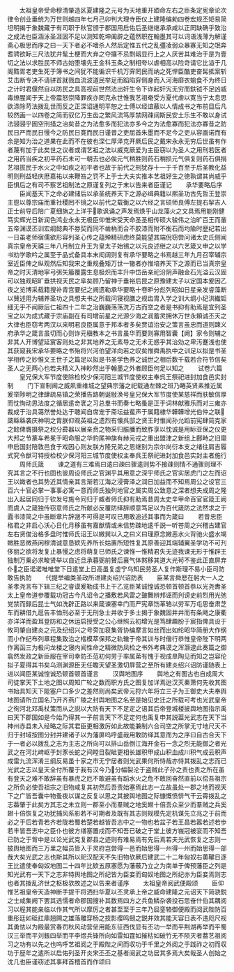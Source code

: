 <!-- { "loadSidebar": true } -->
　　太祖皇帝受命穆清肇造区夏建隆之元号为天地重开廼命左右之臣条定宪章论次律令创业垂统为万世则越四年七月己卯判大理寺臣仪上建隆编勑四卷宏规丕矩易简坦明揭于象魏藏于有司职于秋官颁于郡国用启佑后圣继继承承咸以正罔缺确乎致治之成法也臣涵泳圣涯固不足以测知乾坤阖辟之蕴然职在翰墨其可以词语浅薄为解谨斋心极思而序之曰一天下者必不嗜杀人然后定惟五代之乱彊凌弱众暴寡无知之氓奔耆骋欲眎三尺法犹弁髦土梗而大弃之夺攘不忌剽刼显行上之人厌苦其难治于是为壹切之法以求胜民不师古始堕壊先王金科玉条之制相夸以虐相高以险竒请它比溢于几阁黠胥老吏生死于簿书之间犹不能徧识千机万穽罔民而纳之死悍臣酷吏奋髯抵案斩艾击断专决不请骈首就戮血流波道民举足而蹈陷穽侧身而入河海靡衣媮食不为终日之计时君偃然自以防民之具高视前世然法出奸生令下诈起奸宄无穷而鈇钺不足凶威毒燎腥闻于天上帝震怒崇降罪疾亦罔克永世惟我艺祖奄受方夏代虐以寛当宁太息思欲涤除苛法拨乱世而反之正深诏通明平恕之士傅以经谊蔽以人情成书之布前目后凡较然画一以四卷之简而驭亿万生齿之繁风流笃厚禁网疎阔斯民安土乐生不敢以身试法骎骎乎圄空刑措之治矣昔之为法愈多而犯法亦多今之为法愈寡而犯法亦寡昔之防民日严而民日慢今之防民日寛而民日谨昔之吏屈首朱墨而不足今之吏从容画诺而有余是知为治之道果在此而不在彼也深仁厚泽克开厥后民之戴宋永永无穷后世虽有作者蔑有加于此矣世之议者或谓艺祖之法以威克厥爱为主臣窃以为圣人之用刑若医者之用药当疾之初平药石未可一朝去也必俟元气稍胜则药石稍损元气俱复则药石俱捐艺祖拔民于水火之中如疾之初平者也故于前代之刑犹存十一于千百至于后圣教化益明则刑益轻庆厯嘉祐以来鞭笞之罚不上于士大夫实推本艺祖好生之徳孰谓其尚威乎臣惧后之有司不察艺祖制法之原谨复列之于末以告来者臣谨记
　　承华要略后序
　　臣闻基天下之命必建储后以承圣统养天下之源必缉典籍以熈圣功古先哲王登崇主鬯以尊宗庙而重社稷罔不镜之以前代之载衡之以六经之言硕师良傅左提右挈吉人正士前导后陪广夏细旃之上洋乎歌讽诵之声发焉焕乎山龙藻火之文具焉用能刚健笃实辉光日新润色鸿业永永无极臣仰惟宋受天命圣圣相传硕大骏伟之治旷百王而軰五帝渊谟丕训宏纲懿典不劵契而同不凿枘而合不胶漆而附不衡石而均隃时歴纪若出一日虽老师宿儒欲形容列圣心传之蕴殚精研虑终莫能望其端倪窃尝问诸太史氏侧闻真宗皇帝天禧三年八月制立升王为皇太子始锡之以元良述继之以六艺箴又申之以学书劝学歌吟之属至于品式备具本末闳阔则复有承华要略之书焉越三年九月召宰辅宗室近臣俾之纵观然后知我宋之重规叠矩万世一辙者亦惟培养天下之源而已当真宗皇帝之时天清地寜弓弭矢箙覆露生息极炽而丰升中岱岳亲祀汾阴声融金石光溢云汉固可以独观昭旷垂拱视天民之阜矣顾乃留神于垂裕后昆之原豫建太子以定国本爰因乙夜之览博采载籍搜补青宫要纪之阙遗勒承华要略十卷昈分彪列昭如日星亲发睿藻断以賛述用为辅养圣功之具想夫书之所载问寝视膳之规齿胄入学之训大纲小纪洪纎钜细无乎不闻厥后仁祖四十二年之治巍巍荡荡洗万古而空之者是书抑有助焉是宜列圣宝之以为成式藏于宗庙副在有司增前星之光源少海之润蓄灵拥休万世永頼诚丕天之大律也臣窃考两汉以来明君良臣属意于邦本者多矣贾谊治安之策言虽忠而道则踈义府承华之箴言虽切而心则诈元稹教本之书言虽华而要则寡用智囊【阙】家令则辅之非其人开博望延賔客则处之非其地养之无素导之无术无惑乎其治効之卑汚蹇浅也使其获窥我宋承华要略之书殆将兴河伯望洋向若之叹矣惟舜禹执中之训足以拟是书圣学相传之妙惟文王世子之篇足以拟是书圣学色养之诚世之相后数千载若合符节信矣圣人之无两心也若夫精义入神眇然出于翰墨之外者顾臣何足以知之
　　试卷六篇
　　皇兄保大军节度使除检校少保河阳三城节度使权主奉呉王祭祀进封加食邑实封制
　　门下宣制阃之威夙重维城之望典宗藩之祀载通左棘之班乃睠英贤素推近属爰举陟明之律肆疏易镇之荣播告路朝诞敡涣号皇兄保大军节度使某慈祥而肤敏信厚而忱恂动思法度之循居逺竒衺之习总羣书而奏七略蚤是正于词林献雅乐而对三雍亦裁成于治具蔼然誉处达于聴闻自席宠于斋坛益蜚声于属籍棣华韡韡增光伯仲之联瓞緜緜袭庆神明之胄朕仰观英祖之遗烈有懐呉邸之贤王时惟闻孙允蹈前宪肆简克家之懿俾膺摄祭之权分彛器以展亲贲之物采归脤膰而致胙享以忱诚是用眎亚保之仪更大邦之节篆车希冕于昭命服之华豹尾神旗有赫元戎之重出盟津之新组上鄜畤之旧麾申启国封陪敦邑食于戏因心则友朕方隆兄弟之恩继别为宗尔尚衍本支之绪往肩吉履式究令猷可特授检校少保河阳三城节度使权主奉呉王祭祀进封加食邑实封主者施行
　　周师氏箴
　　谏之道有三难焉曰逺曰疎曰骤逺则势不接疎则情不通骤则理不究其言之不行也固也彼周设师氏之官渊乎其用意之深乎师氏之官实居虎门之左而诏王以媺者也其势近其情亲其言渐若江海之浸膏泽之润日加益而不知焉周公之设官三百六十官必掌一事事必寓一意而师氏独列地官之属实周公致意之深者想夫成周之隆出入起居同归于钦发号施令同归于臧者师氏抑有助焉昔周太史辛甲命百官官箴王阙而虞人之箴独传窃意师氏之所献必反覆防绎辞顺意笃足以为百代箴防之法然求之于蠹书漆简之中虽断章片辞邈不可得是可叹已用敢追述其事而为箴曰
　　若昔忠臣格君之非启心沃心日化月移虽有嘉猷情或未信势疎地逺千説一听苍周之兴稽古建官左右贤俊治格多盘时惟师氏诏王以媺巽以入之曰义曰理原念媺恶水火背驰火盛水竭媺胜恶微燕闲穆清诚意恳欵先养所长姑置所短性复其原善迎其端辅翼圣学功不可刋侈丽之欲将发复止暴慢之虑将萌复已师氏之谏惟一惟精君失无迹我谏无形于惟辟王独制万乗必求畯贤举以自近旦承暮弼前賛后襄气体黙移其道大光茍不鉴此正直屏弃仆之臣诺诺唯唯堂下日逺堂上日高虽复虚宁乌知民劳圣人复作斯理不易小臣司防敢告执防
　　代提举编类圣政所进建炎绍兴诏防表
　　臣某言舜厯在躬大一人之圣孝尧言布下辑三纪之睿谟爰勒成书上干乙览臣某诚惶诚恐顿首顿首恭以光尧夀圣太上皇帝道参覆载功冠古今凡诏令之播敷若风雷之皷舞辨邦诬而刋谤史前烈用光弛党禁而録后昆士气如洗辟正路以来箴谏塞幸门而严宪章饬革辂以劳军万屯思奋肃芝车而耕借九扈告丰恤刑必至于无刑急士并收于多士揭于象魏固井井而有条飏之康衢亦洋洋而盈耳登防和之休运启授受之公心继照云初增光是笃肆趣朌于宸指俾具设于攸司肇自建炎之元及纪绍兴之号旁加裒集胥协编摩言如丝而出如纶昭华简册大作纲而小作纪布列章程集致治之楷模萃保邦之轨辙于帝其训与时偕行恭惟皇帝陛下明两作离函三为极问龙楼之寝内闻性命之精微防凤检之书外考典谟之浑灏逮此奏篇之御翕然发政之新臣服在宰司幸防丕范初何劳于率属苐有愧于视成臯陶见而知之岂容伦拟子夏得其书矣乌测渊源臣无任瞻天望圣激切屏营之至所有建炎绍兴诏防谨随表上进以闻臣某诚惶诚恐顿首顿首谨言
　　汉舆地图序
　　舆地之有图古也自成周大司徒掌天下土地之图以周知广轮之数而职方氏之图复加详焉迨汉灭秦萧何先收其图书始具知天下阸塞户口多少之差然则尚矣武帝元狩六年将立三子为王御史大夫奉舆地图请所立国名乃开齐燕广陵之封舆地图之名至是始见史迁之所载可考也光武皇帝之徇河北邓禹杖策而从之説以大防有天下不足定之语其后帝登城楼披舆地图指示禹曰天下郡国如是今始乃得其一子前言天下不足定何也禹复申其説葢光武志在天下当神州赤县未入经略之际其君臣更相激厉如此故能兼制六合司空之所掌无寸地尺天不归于封域按图分封并建诸子以为藩屏呜呼盛哉用敢防绎其意而为之序曰自古合天下于一者必以拨乱之志为主志之所向可以排山岳倒江海开金石一念之烈无能御之者光武之在河北﨑岖于封豕长蛇之间瞠目裂眦更相长雄积甲成山积血成川积气成云积声成雷九流浑淆三纲反易虽十家之市无宁居者则光武果何所恃哉亦恃其拨乱之志而已光武之志以皇天全付所覆于我有汉今乃分幅裂沦于盗贼此子孙之责也责之所在虽有登天之难不敢辞虽有暴虎之厄不敢避虽有蹈水火之危不敢回奋然直前以偿吾祖宗之所负必使吾祖宗之旧物咸复其初然后吾责始塞焉此志一立故虽处一郡之地而视天下之广皆吾囊中物蚤夜以谋之反复以思之其披舆地图之际慷慨愤悱气干云霄拨乱之志葢肇于此矣方其志之未立则一郡至小而羣贼之地奚翅十倍吾众至少而羣贼之兵奚翅十倍恢复之功犹捕风系影若不可期者及既有其志则规模先定机谋先立兆之于前而必之于后若青若齐若陇若蜀若楚若越皆吾志中之一物也若盆子若王昌若嚣若述若歩若丰皆吾志中之臣仆也彼方缮塞置戍而不知吾已破之于堂上彼方峩冠被衮而不知吾已防之于胷中是以论光武克复郡县之迹则有难易焉有先后焉若夫光武恢复之志则一披舆地图而三万里之幅员皆入于灵府岂尝得一邑而始思得一州得一州而始思得一部哉大矣光武之志也斯其所以祀汉配天不失旧物欤厥后建武二十二年匈奴右薁鞬日逐王比遣使奉匈奴地图二十四年比欵五原塞愿为藩蔽乃立之为南单于俾预藩臣之列是知光武有一天下之志非特舆地图之所纪皆为臣妾而匈奴地图之所纪亦为臣妾焉则志也者其拨乱济世之枢极欤故述之以告来者谨序
　　太祖皇帝阅武便殿颂
　　臣仰惟艺祖皇帝天造神断手提干将洒扫华夏以丕灵承上帝之威命建隆之元诏天下简骁鋭之士咸集阙下罢其选懦者命郡国搜补其数焉四方之兵鱼鳞杂袭投石思奋什伯其耦阅习以程其能亲临以作其气所以摩厉之者甚至至于三年乃屈銮辂御便殿而阅武陛防百重彤廷如砥扛鼎翘闗之雄落雕穿杨之技彯缨鸣劒之鋭并效其能天容日表不违咫尺视其勇怯以为殿最赏春罚秋风动营垒用能东征西伐显有丕功一举而平荆湖再举而平蜀汉三举而平刘鋹四举而平李煜兵锋所向如雷如霆如摧枯如破竹无不陨灭者葢艺祖阅习之功有以先之也呜呼艺祖阅之于殿陛之间而収功于千里之外阅之于践祚之初而収功于歴年之逺所以启佑列圣开炎宋丕丕之基者阅武之功居其多焉大矣哉圣人创始之沈几也臣谨窃述其事拜首稽首而作颂曰
